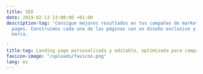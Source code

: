 ```yaml
---
title: SEO
date: 2019-02-13 23:00:00 +01:00
description-tag: 'Consigue mejores resultados en tus campañas de marketing con landing
  pages. Construimos cada una de las páginas con un diseño exclusivo y acorde a tu
  marca.

'
title-tag: Landing page personalizada y editable, optimizada para campañas de marketing.
favicon-image: "/uploads/favicon.png"
lang: es
---
```


